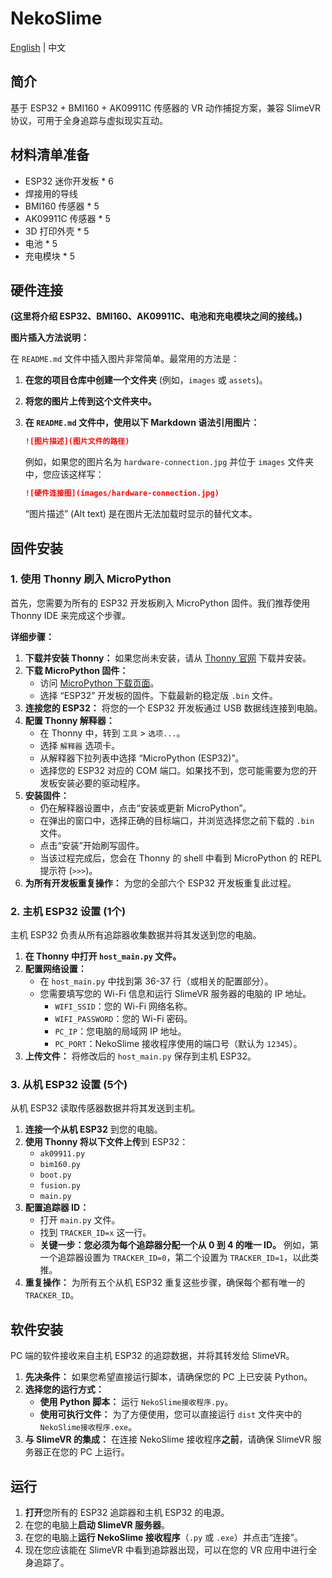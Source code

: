 # NekoSlime

[English](README.md) | 中文

## 简介

基于 ESP32 + BMI160 + AK09911C 传感器的 VR 动作捕捉方案，兼容 SlimeVR 协议，可用于全身追踪与虚拟现实互动。

## 材料清单准备

*   ESP32 迷你开发板 * 6
*   焊接用的导线
*   BMI160 传感器 * 5
*   AK09911C 传感器 * 5
*   3D 打印外壳 * 5
*   电池 * 5
*   充电模块 * 5

## 硬件连接

**(这里将介绍 ESP32、BMI160、AK09911C、电池和充电模块之间的接线。)**

**图片插入方法说明：**

在 `README.md` 文件中插入图片非常简单。最常用的方法是：

1.  **在您的项目仓库中创建一个文件夹** (例如，`images` 或 `assets`)。
2.  **将您的图片上传到这个文件夹中。**
3.  **在 `README.md` 文件中，使用以下 Markdown 语法引用图片：**

    ```markdown
    ![图片描述](图片文件的路径)
    ```

    例如，如果您的图片名为 `hardware-connection.jpg` 并位于 `images` 文件夹中，您应该这样写：

    ```markdown
    ![硬件连接图](images/hardware-connection.jpg)
    ```

    “图片描述” (Alt text) 是在图片无法加载时显示的替代文本。

## 固件安装

### 1. 使用 Thonny 刷入 MicroPython

首先，您需要为所有的 ESP32 开发板刷入 MicroPython 固件。我们推荐使用 Thonny IDE 来完成这个步骤。

**详细步骤：**

1.  **下载并安装 Thonny：** 如果您尚未安装，请从 [Thonny 官网](https://thonny.org/) 下载并安装。
2.  **下载 MicroPython 固件：**
    *   访问 [MicroPython 下载页面](https://micropython.org/download/)。
    *   选择 “ESP32” 开发板的固件。下载最新的稳定版 `.bin` 文件。
3.  **连接您的 ESP32：** 将您的一个 ESP32 开发板通过 USB 数据线连接到电脑。
4.  **配置 Thonny 解释器：**
    *   在 Thonny 中，转到 `工具` > `选项...`。
    *   选择 `解释器` 选项卡。
    *   从解释器下拉列表中选择 “MicroPython (ESP32)”。
    *   选择您的 ESP32 对应的 COM 端口。如果找不到，您可能需要为您的开发板安装必要的驱动程序。
5.  **安装固件：**
    *   仍在解释器设置中，点击“安装或更新 MicroPython”。
    *   在弹出的窗口中，选择正确的目标端口，并浏览选择您之前下载的 `.bin` 文件。
    *   点击“安装”开始刷写固件。
    *   当该过程完成后，您会在 Thonny 的 shell 中看到 MicroPython 的 REPL 提示符 (`>>>`)。
6.  **为所有开发板重复操作：** 为您的全部六个 ESP32 开发板重复此过程。

### 2. 主机 ESP32 设置 (1个)

主机 ESP32 负责从所有追踪器收集数据并将其发送到您的电脑。

1.  **在 Thonny 中打开 `host_main.py` 文件。**
2.  **配置网络设置：**
    *   在 `host_main.py` 中找到第 36-37 行（或相关的配置部分）。
    *   您需要填写您的 Wi-Fi 信息和运行 SlimeVR 服务器的电脑的 IP 地址。
        *   `WIFI_SSID`：您的 Wi-Fi 网络名称。
        *   `WIFI_PASSWORD`：您的 Wi-Fi 密码。
        *   `PC_IP`：您电脑的局域网 IP 地址。
        *   `PC_PORT`：NekoSlime 接收程序使用的端口号（默认为 `12345`）。
3.  **上传文件：** 将修改后的 `host_main.py` 保存到主机 ESP32。

### 3. 从机 ESP32 设置 (5个)

从机 ESP32 读取传感器数据并将其发送到主机。

1.  **连接一个从机 ESP32** 到您的电脑。
2.  **使用 Thonny 将以下文件上传**到 ESP32：
    *   `ak09911.py`
    *   `bim160.py`
    *   `boot.py`
    *   `fusion.py`
    *   `main.py`
3.  **配置追踪器 ID：**
    *   打开 `main.py` 文件。
    *   找到 `TRACKER_ID=x` 这一行。
    *   **关键一步：您必须为每个追踪器分配一个从 0 到 4 的唯一 ID。** 例如，第一个追踪器设置为 `TRACKER_ID=0`，第二个设置为 `TRACKER_ID=1`，以此类推。
4.  **重复操作：** 为所有五个从机 ESP32 重复这些步骤，确保每个都有唯一的 `TRACKER_ID`。

## 软件安装

PC 端的软件接收来自主机 ESP32 的追踪数据，并将其转发给 SlimeVR。

1.  **先决条件：** 如果您希望直接运行脚本，请确保您的 PC 上已安装 Python。
2.  **选择您的运行方式：**
    *   **使用 Python 脚本：** 运行 `NekoSlime接收程序.py`。
    *   **使用可执行文件：** 为了方便使用，您可以直接运行 `dist` 文件夹中的 `NekoSlime接收程序.exe`。
3.  **与 SlimeVR 的集成：** 在连接 NekoSlime 接收程序**之前**，请确保 SlimeVR 服务器正在您的 PC 上运行。

## 运行

1.  **打开**您所有的 ESP32 追踪器和主机 ESP32 的电源。
2.  在您的电脑上**启动 SlimeVR 服务器**。
3.  在您的电脑上**运行 NekoSlime 接收程序**（`.py` 或 `.exe`）并点击“连接”。
4.  现在您应该能在 SlimeVR 中看到追踪器出现，可以在您的 VR 应用中进行全身追踪了。
